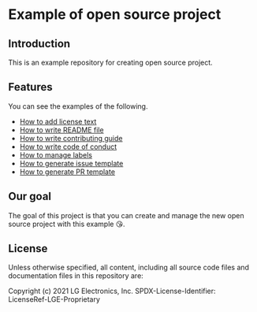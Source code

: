<!--
SPDX-FileCopyrightText: Copyright (c) 2021 LG Electronics Inc.
SPDX-License-Identifier: Apache-2.0
-->


# Example of open source project

## Introduction
This is an example repository for creating open source project.

## Features
You can see the examples of the following.
- [How to add license text](LICENSE)
- [How to write README file](README.md)
- [How to write contributing guide](CONTRIBUTING.md)
- [How to write code of conduct](CODE_OF_CONDUCT.md)
- [How to manage labels](https://github.com/LGE-OSS/example/labels)
- [How to generate issue template](.github/ISSUE_TEMPLATE)
- [How to generate PR template](.github/PULL_REQUEST_TEMPLATE.md)

## Our goal
The goal of this project is that you can create and manage the new open source project with this example 😘.

## License
Unless otherwise specified, all content, including all source code files and documentation files in this repository are:

Copyright (c) 2021 LG Electronics, Inc.
SPDX-License-Identifier: LicenseRef-LGE-Proprietary
